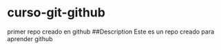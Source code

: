 # curso-git-github
primer repo creado en github
##Description
Este es un repo creado para aprender github
